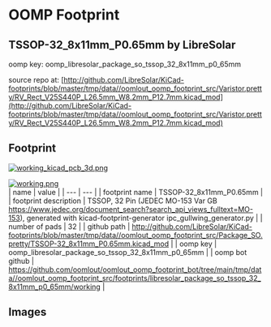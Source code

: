 # OOMP Footprint  
## TSSOP-32_8x11mm_P0.65mm  by LibreSolar  
  
oomp key: oomp_libresolar_package_so_tssop_32_8x11mm_p0_65mm  
  
source repo at: [http://github.com/LibreSolar/KiCad-footprints/blob/master/tmp/data//oomlout_oomp_footprint_src/Varistor.pretty/RV_Rect_V25S440P_L26.5mm_W8.2mm_P12.7mm.kicad_mod](http://github.com/LibreSolar/KiCad-footprints/blob/master/tmp/data//oomlout_oomp_footprint_src/Varistor.pretty/RV_Rect_V25S440P_L26.5mm_W8.2mm_P12.7mm.kicad_mod)  
## Footprint  
  
[![working_kicad_pcb_3d.png](working_kicad_pcb_3d_600.png)](working_kicad_pcb_3d.png)  
  
[![working.png](working_600.png)](working.png)  
| name | value | 
| --- | --- | 
| footprint name | TSSOP-32_8x11mm_P0.65mm | 
| footprint description | TSSOP, 32 Pin (JEDEC MO-153 Var GB https://www.jedec.org/document_search?search_api_views_fulltext=MO-153), generated with kicad-footprint-generator ipc_gullwing_generator.py | 
| number of pads | 32 | 
| github path | http://github.com/LibreSolar/KiCad-footprints/blob/master/tmp/data//oomlout_oomp_footprint_src/Package_SO.pretty/TSSOP-32_8x11mm_P0.65mm.kicad_mod | 
| oomp key | oomp_libresolar_package_so_tssop_32_8x11mm_p0_65mm | 
| oomp bot github | https://github.com/oomlout/oomlout_oomp_footprint_bot/tree/main/tmp/data//oomlout_oomp_footprint_src/footprints/libresolar_package_so_tssop_32_8x11mm_p0_65mm/working | 
## Images  
